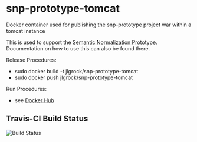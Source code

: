 # snp-prototype-tomcat
Docker container used for publishing the snp-prototype project war within a tomcat instance

This is used to support the [Semantic Normalization Prototype](https://github.com/jlgrock/snp-prototype).  Documentation on how to use this can also be found there.  

Release Procedures:
  - sudo docker build -t jlgrock/snp-prototype-tomcat
  - sudo docker push jlgrock/snp-prototype-tomcat

Run Procedures:
  - see [Docker Hub](https://registry.hub.docker.com/u/jlgrock/snp-prototype-tomcat/)

Travis-CI Build Status
---------------------
![Build Status](https://travis-ci.org/Deloitte-VA/snp-prototype-mongodb.svg?branch=master)

